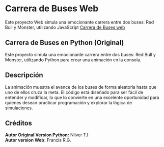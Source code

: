 # Carrera de Buses Web
Este proyecto Web simula una emocionante carrera entre dos buses: Red Bull y Monster, utilizando JavaScript
[Carrera de Buses web](https://nahuelfran.github.io/Carrera-Buses/index.html)


## Carrera de Buses en Python (Original)

Este proyecto simula una emocionante carrera entre dos buses: Red Bull y Monster, utilizando Python para crear una animación en la consola.

## Descripción
La animación muestra el avance de los buses de forma aleatoria hasta que uno de ellos cruza la meta. El código está diseñado para ser fácil de entender y modificar, lo que lo convierte en una excelente oportunidad para quienes desean practicar programación y explorar la lógica de simulaciones.



## Créditos
**Autor Original Version Python:** Nilver T.I  
**Autor version Web:** Francis R.G.
